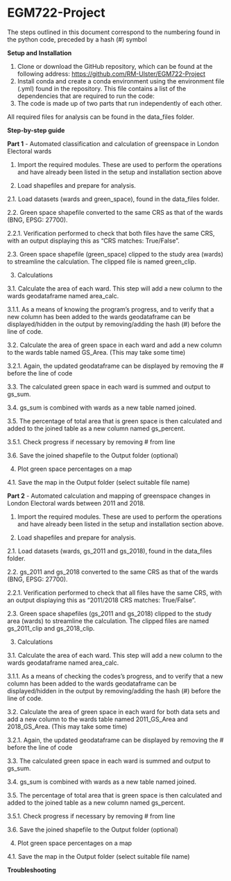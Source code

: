 # EGM722-Project
The steps outlined in this document correspond to the numbering found in the python code, preceded by a hash (#) symbol

**Setup and Installation**

1. Clone or download the GitHub repository, which can be found at the following address:
    https://github.com/RM-Ulster/EGM722-Project
2. Install conda and create a conda environment using the environment file (.yml) found in the repository. 
    This file contains a list of the dependencies that are required to run the code:
3. The code is made up of two parts that run independently of each other.

All required files for analysis can be found in the data_files folder.

**Step-by-step guide**

**Part 1** - Automated classification and calculation of greenspace in London Electoral wards

1. Import the required modules. These are used to perform the operations and have already been listed in the setup and 
   installation section above

2. Load shapefiles and prepare for analysis. 

2.1.	Load datasets (wards and green_space), found in the data_files folder. 

2.2.	Green space shapefile converted to the same CRS as that of the wards (BNG, EPSG: 27700). 

2.2.1.	 Verification performed to check that both files have the same CRS, with an output displaying this as 
         “CRS matches: True/False”.

2.3.	Green space shapefile (green_space) clipped to the study area (wards) to streamline the calculation. 
        The clipped file is named green_clip.

3. Calculations

3.1.	Calculate the area of each ward. This step will add a new column to the wards geodataframe named area_calc.

3.1.1.	 As a means of knowing the program’s progress, and to verify that a new column has been added to the wards 
         geodataframe can be displayed/hidden in the output by removing/adding the hash (#) before the line of code.

3.2.	Calculate the area of green space in each ward and add a new column to the wards table named GS_Area. 
        (This may take some time)

3.2.1.	 Again, the updated geodataframe can be displayed by removing the # before the line of code

3.3.	The calculated green space in each ward is summed and output to gs_sum.

3.4.	gs_sum is combined with wards as a new table named joined.

3.5.	The percentage of total area that is green space is then calculated and added to the joined table as a new 
        column named gs_percent.

3.5.1.	 Check progress if necessary by removing # from line

3.6.	Save the joined shapefile to the Output folder (optional)

4. Plot green space percentages on a map

4.1.	Save the map in the Output folder (select suitable file name)

**Part 2** - Automated calculation and mapping of greenspace changes in London Electoral wards between 2011 and 2018.

1. Import the required modules. These are used to perform the operations and have already been listed in the setup and 
   installation section above. 

2. Load shapefiles and prepare for analysis. 

2.1.	Load datasets (wards, gs_2011 and gs_2018), found in the data_files folder. 

2.2.	gs_2011 and gs_2018 converted to the same CRS as that of the wards (BNG, EPSG: 27700). 

2.2.1.	 Verification performed to check that all files have the same CRS, with an output displaying this as 
         “2011/2018 CRS matches: True/False”.

2.3.	Green space shapefiles (gs_2011 and gs_2018) clipped to the study area (wards) to streamline the calculation. 
        The clipped files are named gs_2011_clip and gs_2018_clip.

3. Calculations

3.1. Calculate the area of each ward. This step will add a new column to the wards geodataframe named area_calc.

3.1.1. As a means of checking the codes’s progress, and to verify that a new column has been added to the wards geodataframe can be displayed/hidden in the output by removing/adding the hash (#) before the line of code.

3.2. Calculate the area of green space in each ward for both data sets and add a new column to the wards table named 2011_GS_Area and 2018_GS_Area. (This may take some time)
 
3.2.1.	Again, the updated geodataframe can be displayed by removing the # before the line of code

3.3. The calculated green space in each ward is summed and output to gs_sum.

3.4. gs_sum is combined with wards as a new table named joined.

3.5. The percentage of total area that is green space is then calculated and added to the joined table as a new 
              column named gs_percent.

3.5.1.	 Check progress if necessary by removing # from line

3.6. Save the joined shapefile to the Output folder (optional)

4. Plot green space percentages on a map

4.1.	Save the map in the Output folder (select suitable file name)

**Troubleshooting**

